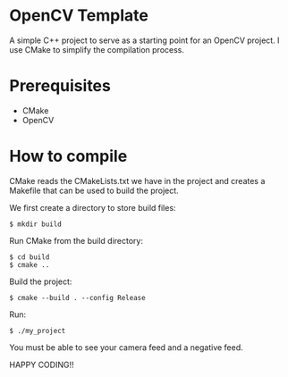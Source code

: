 # OpenCV Template

A simple C++ project to serve as a starting point for an OpenCV project.
I use CMake to simplify the compilation process.

# Prerequisites

 - CMake
 - OpenCV


# How to compile

CMake reads the CMakeLists.txt we have in the project and
creates a Makefile that can be used to build the project.

We first create a directory to store build files:
```console
$ mkdir build
```

Run CMake from the build directory:

```console
$ cd build
$ cmake ..
```

Build the project:

```console
$ cmake --build . --config Release
```

Run:
```console
$ ./my_project
```

You must be able to see your camera feed and a negative feed.

HAPPY CODING!!
